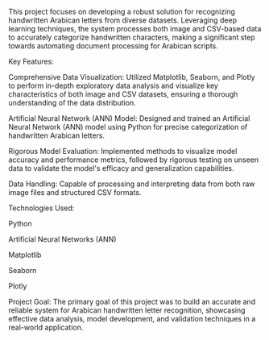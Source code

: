This project focuses on developing a robust solution for recognizing handwritten Arabican letters from diverse datasets. Leveraging deep learning techniques, the system processes both image and CSV-based data to accurately categorize handwritten characters, making a significant step towards automating document processing for Arabican scripts.

Key Features:

Comprehensive Data Visualization: Utilized Matplotlib, Seaborn, and Plotly to perform in-depth exploratory data analysis and visualize key characteristics of both image and CSV datasets, ensuring a thorough understanding of the data distribution.

Artificial Neural Network (ANN) Model: Designed and trained an Artificial Neural Network (ANN) model using Python for precise categorization of handwritten Arabican letters.

Rigorous Model Evaluation: Implemented methods to visualize model accuracy and performance metrics, followed by rigorous testing on unseen data to validate the model's efficacy and generalization capabilities.

Data Handling: Capable of processing and interpreting data from both raw image files and structured CSV formats.

Technologies Used:

Python

Artificial Neural Networks (ANN)

Matplotlib

Seaborn

Plotly

Project Goal:
The primary goal of this project was to build an accurate and reliable system for Arabican handwritten letter recognition, showcasing effective data analysis, model development, and validation techniques in a real-world application.
